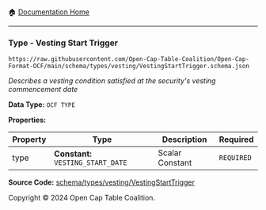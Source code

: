 :house: [Documentation Home](../../../../README.md)

---

### Type - Vesting Start Trigger

`https://raw.githubusercontent.com/Open-Cap-Table-Coalition/Open-Cap-Format-OCF/main/schema/types/vesting/VestingStartTrigger.schema.json`

_Describes a vesting condition satisfied at the security's vesting commencement date_

**Data Type:** `OCF TYPE`

**Properties:**

| Property | Type                               | Description     | Required   |
| -------- | ---------------------------------- | --------------- | ---------- |
| type     | **Constant:** `VESTING_START_DATE` | Scalar Constant | `REQUIRED` |

**Source Code:** [schema/types/vesting/VestingStartTrigger](../../../../../schema/types/vesting/VestingStartTrigger.schema.json)

Copyright © 2024 Open Cap Table Coalition.
